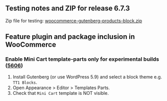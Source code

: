 ## Testing notes and ZIP for release 6.7.3

Zip file for testing: [woocommerce-gutenberg-products-block.zip](https://github.com/woocommerce/woocommerce-gutenberg-products-block/files/7924587/woocommerce-gutenberg-products-block.zip)

## Feature plugin and package inclusion in WooCommerce

### Enable Mini Cart template-parts only for experimental builds ([5606](https://github.com/woocommerce/woocommerce-gutenberg-products-block/pull/5606))

1. Install Gutenberg (or use WordPress 5.9) and select a block theme e.g. `TT1 Blocks`.
2. Open Appearance > Editor > Templates Parts.
3. Check that `Mini Cart` template is NOT visible.
